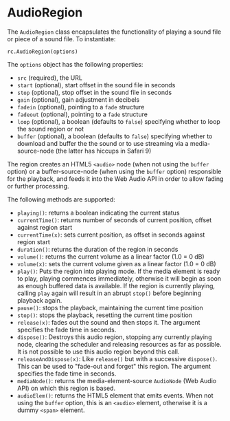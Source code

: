 # AudioRegion

The `AudioRegion` class encapsulates the functionality of playing a sound file or piece of a sound file.
To instantiate:

    rc.AudioRegion(options)
    
The `options` object has the following properties:

- `src` (required), the URL
- `start` (optional), start offset in the sound file in seconds
- `stop` (optional), stop offset in the sound file in seconds
- `gain` (optional), gain adjustment in decibels
- `fadein` (optional), pointing to a `fade` structure
- `fadeout` (optional), pointing to a `fade` structure
- `loop` (optional), a boolean (defaults to `false`) specifying whether to loop the sound region or not
- `buffer` (optional), a boolean (defaults to `false`) specifying whether to
  download and buffer the the sound or to use streaming via a media-source-node
  (the latter has hiccups in Safari 9)

The region creates an HTML5 `<audio>` node (when not using the `buffer` option)
or a buffer-source-node (when using the `buffer` option) responsible for the 
playback, and feeds it into the Web Audio API in order to allow fading or further 
processing.

The following methods are supported:

- `playing()`: returns a boolean indicating the current status
- `currentTime()`: returns number of seconds of current position, offset against region start
- `currentTime(x)`: sets current position, as offset in seconds against region start
- `duration()`: returns the duration of the region in seconds
- `volume()`: returns the current volume as a linear factor (1.0 = 0 dB)
- `volume(x)`: sets the current volume given as a linear factor (1.0 = 0 dB)
- `play()`: Puts the region into playing mode. If the media element is ready to play,
            playing commences immediately, otherwise
            it will begin as soon as enough buffered
            data is available. If the region is currently playing, calling
            `play` again will result in an abrupt `stop()`
            before beginning playback again.
- `pause()`: stops the playback, maintaining the current time position
- `stop()`: stops the playback, resetting the current time position
- `release(x)`: fades out the sound and then stops it. The argument specifies the fade time in seconds.
- `dispose()`: Destroys this audio region, stopping any
               currently playing node, clearing the scheduler
               and releasing resources as far as possible.
               It is not possible to use this audio region
               beyond this call.
- `releaseAndDispose(x)`: Like `release()` but with a successive `dispose()`.
                          This can be used to "fade-out and forget" this region.
                          The argument specifies the fade time in seconds.
- `mediaNode()`: returns the media-element-source `AudioNode` (Web Audio API) on which this region is based.
- `audioElem()`: returns the HTML5 element that emits events.
 When not using the `buffer` option, this is an `<audio>` element,
  otherwise it is a dummy `<span>` element.
